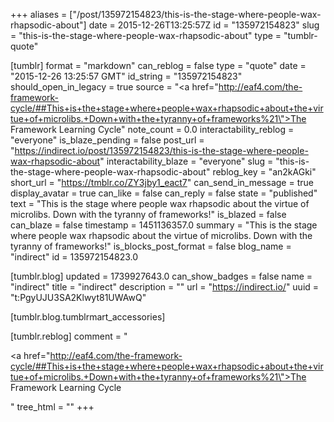 +++
aliases = ["/post/135972154823/this-is-the-stage-where-people-wax-rhapsodic-about"]
date = 2015-12-26T13:25:57Z
id = "135972154823"
slug = "this-is-the-stage-where-people-wax-rhapsodic-about"
type = "tumblr-quote"

[tumblr]
format = "markdown"
can_reblog = false
type = "quote"
date = "2015-12-26 13:25:57 GMT"
id_string = "135972154823"
should_open_in_legacy = true
source = "<a href=\"http://eaf4.com/the-framework-cycle/##This+is+the+stage+where+people+wax+rhapsodic+about+the+virtue+of+microlibs.+Down+with+the+tyranny+of+frameworks%21\">The Framework Learning Cycle</a>"
note_count = 0.0
interactability_reblog = "everyone"
is_blaze_pending = false
post_url = "https://indirect.io/post/135972154823/this-is-the-stage-where-people-wax-rhapsodic-about"
interactability_blaze = "everyone"
slug = "this-is-the-stage-where-people-wax-rhapsodic-about"
reblog_key = "an2kAGki"
short_url = "https://tmblr.co/ZY3jby1_eact7"
can_send_in_message = true
display_avatar = true
can_like = false
can_reply = false
state = "published"
text = "This is the stage where people wax rhapsodic about the virtue of microlibs. Down with the tyranny of frameworks!"
is_blazed = false
can_blaze = false
timestamp = 1451136357.0
summary = "This is the stage where people wax rhapsodic about the virtue of microlibs. Down with the tyranny of frameworks!"
is_blocks_post_format = false
blog_name = "indirect"
id = 135972154823.0

[tumblr.blog]
updated = 1739927643.0
can_show_badges = false
name = "indirect"
title = "indirect"
description = ""
url = "https://indirect.io/"
uuid = "t:PgyUJU3SA2Klwyt81UWAwQ"

[tumblr.blog.tumblrmart_accessories]

[tumblr.reblog]
comment = "<p><a href=\"http://eaf4.com/the-framework-cycle/##This+is+the+stage+where+people+wax+rhapsodic+about+the+virtue+of+microlibs.+Down+with+the+tyranny+of+frameworks%21\">The Framework Learning Cycle</a></p>"
tree_html = ""
+++
